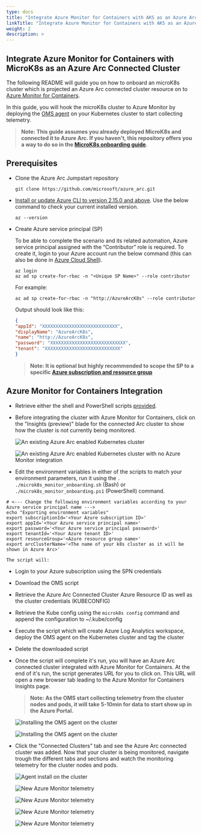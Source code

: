 ```yaml
---
type: docs
title: "Integrate Azure Monitor for Containers with AKS as an Azure Arc Connected Cluster"
linkTitle: "Integrate Azure Monitor for Containers with AKS as an Azure Arc Connected Cluster"
weight: 2
description: >
---
```


## Integrate Azure Monitor for Containers with MicroK8s as an Azure Arc Connected Cluster

The following README will guide you on how to onboard an microK8s cluster which is projected an Azure Arc connected cluster resource on to [Azure Monitor for Containers](https://docs.microsoft.com/en-us/azure/azure-monitor/insights/container-insights-overview).

In this guide, you will hook the microK8s cluster to Azure Monitor by deploying the [OMS agent](https://docs.microsoft.com/en-us/azure/azure-monitor/platform/log-analytics-agent) on your Kubernetes cluster to start collecting telemetry.  

> **Note: This guide assumes you already deployed MicroK8s and connected it to Azure Arc. If you haven't, this repository offers you a way to do so in the [MicroK8s onboarding guide](https://azurearcjumpstart.io/azure_arc_jumpstart/azure_arc_k8s/microk8s/local_microk8s/).**

## Prerequisites

* Clone the Azure Arc Jumpstart repository

    ```shell
    git clone https://github.com/microsoft/azure_arc.git
    ```

* [Install or update Azure CLI to version 2.15.0 and above](https://docs.microsoft.com/en-us/cli/azure/install-azure-cli?view=azure-cli-latest). Use the below command to check your current installed version.

  ```shell
  az --version
  ```

* Create Azure service principal (SP)

    To be able to complete the scenario and its related automation, Azure service principal assigned with the “Contributor” role is required. To create it, login to your Azure account run the below command (this can also be done in [Azure Cloud Shell](https://shell.azure.com/)).

    ```shell
    az login
    az ad sp create-for-rbac -n "<Unique SP Name>" --role contributor
    ```

    For example:

    ```shell
    az ad sp create-for-rbac -n "http://AzureArcK8s" --role contributor
    ```

    Output should look like this:

    ```json
    {
    "appId": "XXXXXXXXXXXXXXXXXXXXXXXXXXXX",
    "displayName": "AzureArcK8s",
    "name": "http://AzureArcK8s",
    "password": "XXXXXXXXXXXXXXXXXXXXXXXXXXXX",
    "tenant": "XXXXXXXXXXXXXXXXXXXXXXXXXXXX"
    }
    ```

    > **Note: It is optional but highly recommended to scope the SP to a specific [Azure subscription and resource group](https://docs.microsoft.com/en-us/cli/azure/ad/sp?view=azure-cli-latest)**

## Azure Monitor for Containers Integration

* Retrieve either the shell and PowerShell scripts [provided](https://github.com/microsoft/azure_arc/tree/main/azure_arc_k8s_jumpstart/microk8s/azure_monitor).

* Before integrating the cluster with Azure Monitor for Containers, click on the "Insights (preview)" blade for the connected Arc cluster to show how the cluster is not currently being monitored.

    ![An existing Azure Arc enabled Kubernetes cluster](./01.png)

    ![An existing Azure Arc enabled Kubernetes cluster with no Azure Monitor integration](./02.png)

* Edit the environment variables in either of the scripts to match your environment parameters, run it using the ```. ./microk8s_monitor_onboarding.sh``` (Bash) or ```./microk8s_monitor_onboarding.ps1``` (PowerShell) command.

```shell
# <--- Change the following environment variables according to your Azure service principal name --->
echo "Exporting environment variables"
export subscriptionId='<Your Azure subscription ID>'
export appId='<Your Azure service principal name>'
export password='<Your Azure service principal password>'
export tenantId='<Your Azure tenant ID>'
export resourceGroup='<Azure resource group name>'
export arcClusterName='<The name of your k8s cluster as it will be shown in Azure Arc>'
```

    The script will:

  * Login to your Azure subscription using the SPN credentials
  * Download the OMS script
  * Retrieve the Azure Arc Connected Cluster Azure Resource ID as well as the cluster credentials (KUBECONFIG)
  * Retrieve the Kube config using the `microk8s config` command and append the configuration to ~/.kube/config
  * Execute the script which will create Azure Log Analytics workspace, deploy the OMS agent on the Kubernetes cluster and tag the cluster
  * Delete the downloaded script

* Once the script will complete it's run, you will have an Azure Arc connected cluster integrated with Azure Monitor for Containers. At the end of it's run, the script generates URL for you to click on. This URL will open a new browser tab leading to the Azure Monitor for Containers Insights page.

    > **Note: As the OMS start collecting telemetry from the cluster nodes and pods, it will take 5-10min for data to start show up in the Azure Portal.**

    ![Installing the OMS agent on the cluster](./03.png)

    ![Installing the OMS agent on the cluster](./04.png)

* Click the "Connected Clusters" tab and see the Azure Arc connected cluster was added. Now that your cluster is being monitored, navigate trough the different tabs and sections and watch the monitoring telemetry for the cluster nodes and pods.  

    ![Agent install on the cluster](./05.png)

    ![New Azure Monitor telemetry](./06.png)

    ![New Azure Monitor telemetry](./07.png)

    ![New Azure Monitor telemetry](./08.png)

    ![New Azure Monitor telemetry](./09.png)
